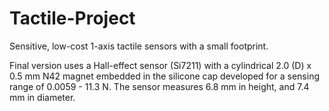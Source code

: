 # Tactile-Project
Sensitive, low-cost 1-axis tactile sensors with a small footprint.

Final version uses a Hall-effect sensor (Si7211) with a cylindrical 2.0 (D) x 0.5 mm N42 magnet embedded in the silicone cap developed for a sensing range of 0.0059 - 11.3 N. The sensor measures 6.8 mm in height, and 7.4 mm in diameter. 
